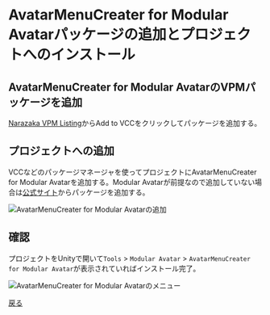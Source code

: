 # AvatarMenuCreater for Modular Avatarパッケージの追加とプロジェクトへのインストール

## AvatarMenuCreater for Modular AvatarのVPMパッケージを追加

[Narazaka VPM Listing](https://vpm.narazaka.net/)からAdd to VCCをクリックしてパッケージを追加する。

## プロジェクトへの追加

VCCなどのパッケージマネージャを使ってプロジェクトにAvatarMenuCreater for Modular Avatarを追加する。Modular Avatarが前提なので追加していない場合は[公式サイト](https://modular-avatar.nadena.dev/)からパッケージを追加する。

![AvatarMenuCreater for Modular Avatarの追加](https://img.porop.top/add-AvatarMenuCreaterForMA-package.png)

## 確認

プロジェクトをUnityで開いて`Tools` > `Modular Avatar` > `AvatarMenuCreater for Modular Avatar`が表示されていればインストール完了。

![AvatarMenuCreater for Modular Avatarのメニュー](https://img.porop.top/open-AvatarMenuCreaterForMA-menu.png)

[戻る](./Create-Expression-Menu.md)